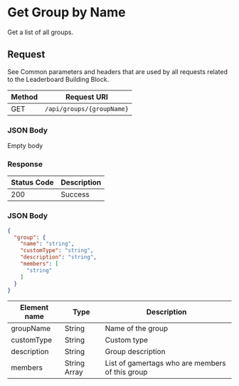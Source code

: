 # Get Group by Name

Get a list of all groups.

## Request

See Common parameters and headers that are used by all requests related to the Leaderboard Building Block.

Method  | Request URI
------- | -----------
GET     | `/api/groups/{groupName}`

### JSON Body

Empty body

### Response

| Status Code | Description |
|-------------|-------------|
|200|Success|

### JSON Body

```json
{
  "group": {
    "name": "string",
    "customType": "string",
    "description": "string",
    "members": [
      "string"
    ]
  }
}
```

Element name        | Type       | Description
--------------------|------------|-------------
groupName|String|Name of the group
customType|String|Custom type
description|String|Group description
members|String Array|List of gamertags who are members of this group
